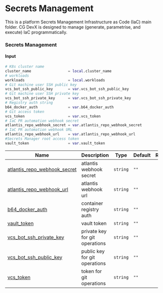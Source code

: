 # Secrets Management

This is a platform Secrets Management Infrastructure as Code (IaC) main folder.
CG DevX is designed to manage (generate, parametrise, and execute) IaC programmatically.

### Secrets Management

#### Input

```terraform
# K8s cluster name
cluster_name                 = local.cluster_name
# workloads
workloads                    = local.workloads
# Git machine user SSH public key
vcs_bot_ssh_public_key       = var.vcs_bot_ssh_public_key
# Git machine user SSH private key
vcs_bot_ssh_private_key      = var.vcs_bot_ssh_private_key
# Registry auth string
b64_docker_auth              = var.b64_docker_auth
# Git access token
vcs_token                    = var.vcs_token
# IaC PR automation webhook secret
atlantis_repo_webhook_secret = var.atlantis_repo_webhook_secret
# IaC PR automation webhook URL
atlantis_repo_webhook_url    = var.atlantis_repo_webhook_url
#Secrets Manager root access token
vault_token                  = var.vault_token
```

| Name                                                                                                                         | Description                    | Type     | Default | Required |
|------------------------------------------------------------------------------------------------------------------------------|--------------------------------|----------|---------|:--------:|
| <a name="input_atlantis_repo_webhook_secret"></a> [atlantis\_repo\_webhook\_secret](#input\_atlantis\_repo\_webhook\_secret) | atlantis webhook secret        | `string` | `""`    |    no    |
| <a name="input_atlantis_repo_webhook_url"></a> [atlantis\_repo\_webhook\_url](#input\_atlantis\_repo\_webhook\_url)          | atlantis webhook url           | `string` | `""`    |    no    |
| <a name="input_b64_docker_auth"></a> [b64\_docker\_auth](#input\_b64\_docker\_auth)                                          | container registry auth        | `string` | `""`    |    no    |
| <a name="input_vault_token"></a> [vault\_token](#input\_vault\_token)                                                        | vault token                    | `string` | `""`    |    no    |
| <a name="input_vcs_bot_ssh_private_key"></a> [vcs\_bot\_ssh\_private\_key](#input\_vcs\_bot\_ssh\_private\_key)              | private key for git operations | `string` | `""`    |    no    |
| <a name="input_vcs_bot_ssh_public_key"></a> [vcs\_bot\_ssh\_public\_key](#input\_vcs\_bot\_ssh\_public\_key)                 | public key for git operations  | `string` | `""`    |    no    |
| <a name="input_vcs_token"></a> [vcs\_token](#input\_vcs\_token)                                                              | token for git operations       | `string` | `""`    |    no    |


